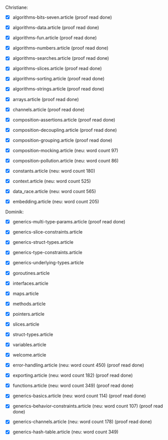Christiane:

- [x] algorithms-bits-seven.article (proof read done)

- [x] algorithms-data.article (proof read done)

- [x] algorithms-fun.article (proof read done)

- [x] algorithms-numbers.article (proof read done)

- [x] algorithms-searches.article (proof read done)

- [x] algorithms-slices.article (proof read done)

- [x] algorithms-sorting.article (proof read done)

- [x] algorithms-strings.article (proof read done)

- [x] arrays.article (proof read done)

- [x] channels.article (proof read done)

- [x] composition-assertions.article (proof read done)

- [x] composition-decoupling.article (proof read done)

- [x] composition-grouping.article (proof read done)

- [x] composition-mocking.article (neu: word count 97)

- [x] composition-pollution.article (neu: word count 86)

- [x] constants.article (neu: word count 180)

- [x] context.article (neu: word count 525)

- [x] data_race.article (neu: word count 565)

- [x] embedding.article (neu: word count 205)

Dominik:

- [x] generics-multi-type-params.article (proof read done)

- [x] generics-slice-constraints.article

- [x] generics-struct-types.article

- [x] generics-type-constraints.article

- [x] generics-underlying-types.article

- [x] goroutines.article

- [x] interfaces.article

- [x] maps.article

- [x] methods.article

- [x] pointers.article

- [x] slices.article

- [x] struct-types.article

- [x] variables.article

- [x] welcome.article

- [x] error-handling.article (neu: word count 450) (proof read done)

- [x] exporting.article (neu: word count 182) (proof read done)

- [x] functions.article (neu: word count 349) (proof read done)

- [x] generics-basics.article (neu: word count 114) (proof read done)

- [x] generics-behavior-constraints.article (neu: word count 107) (proof read done)

- [x] generics-channels.article (neu: word count 178) (proof read done)

- [x] generics-hash-table.article (neu: word count 349)
